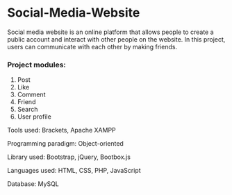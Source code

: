 # Social-Media-Website
Social media website is an online platform that allows people to create a public account and interact with other people on the website. In this project, users can communicate with each other by making friends.

### Project modules:

1. Post 
2. Like 
3. Comment
4. Friend
5. Search
6. User profile

Tools used: Brackets, Apache XAMPP

Programming paradigm: Object-oriented

Library used: Bootstrap, jQuery, Bootbox.js

Languages used: HTML, CSS, PHP, JavaScript

Database: MySQL

